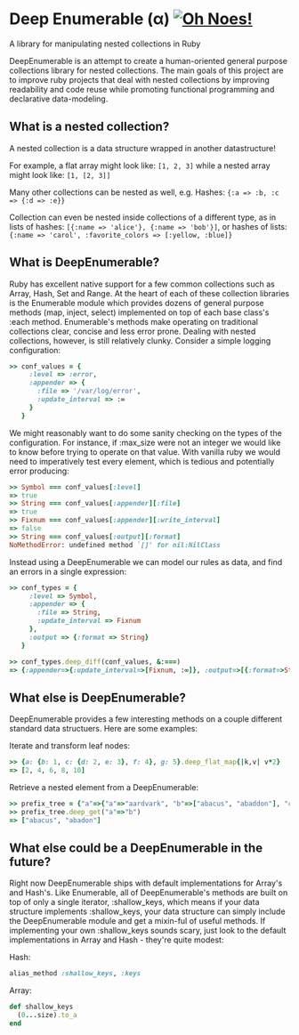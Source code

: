 Deep Enumerable (α) [![Oh Noes!](https://travis-ci.org/dgopstein/deep_enumerable.png?branch=master)](https://travis-ci.org/dgopstein/deep_enumerable)
===============

A library for manipulating nested collections in Ruby

DeepEnumerable is an attempt to create a human-oriented general purpose collections library for nested collections. The main goals of this project are to improve ruby projects that deal with nested collections by improving readability and code reuse while promoting functional programming and declarative data-modeling.

## What is a nested collection?
A nested collection is a data structure wrapped in another datastructure!

For example, a flat array might look like: `[1, 2, 3]` while a nested array might look like: `[1, [2, 3]]`

Many other collections can be nested as well, e.g. Hashes: `{:a => :b, :c => {:d => :e}}`

Collection can even be nested inside collections of a different type, as in lists of hashes: `[{:name => 'alice'}, {:name => 'bob'}]`, or hashes of lists: `{:name => 'carol', :favorite_colors => [:yellow, :blue]}`

## What is DeepEnumerable?

Ruby has excellent native support for a few common collections such as Array, Hash, Set and Range. At the heart of each of these collection libraries is the Enumerable module which provides dozens of general purpose methods (map, inject, select) implemented on top of each base class's :each method. Enumerable's methods make operating on traditional collections clear, concise and less error prone. Dealing with nested collections, however, is still relatively clunky. Consider a simple logging configuration:

```ruby
>> conf_values = {
     :level => :error,
     :appender => {
       :file => '/var/log/error',
       :update_interval => :∞
     }
   }
```

We might reasonably want to do some sanity checking on the types of the configuration. For instance, if :max_size were not an integer we would like to know before trying to operate on that value. With vanilla ruby we would need to imperatively test every element, which is tedious and potentially error producing:

```ruby
>> Symbol === conf_values[:level]
=> true
>> String === conf_values[:appender][:file]
=> true
>> Fixnum === conf_values[:appender][:write_interval]
=> false
>> String === conf_values[:output][:format]
NoMethodError: undefined method `[]' for nil:NilClass
```

Instead using a DeepEnumerable we can model our rules as data, and find an errors in a single expression:

```ruby
>> conf_types = {
     :level => Symbol,
     :appender => {
       :file => String,
       :update_interval => Fixnum
     },
     :output => {:format => String}
   }

>> conf_types.deep_diff(conf_values, &:===)
=> {:appender=>{:update_interval=>[Fixnum, :∞]}, :output=>[{:format=>String}, nil]}

```

## What else is DeepEnumerable?

DeepEnumerable provides a few interesting methods on a couple different standard data structuers. Here are some examples:

Iterate and transform leaf nodes:
```ruby
>> {a: {b: 1, c: {d: 2, e: 3}, f: 4}, g: 5}.deep_flat_map{|k,v| v*2}
=> [2, 4, 6, 8, 10]
```

Retrieve a nested element from a DeepEnumerable:

```ruby
>> prefix_tree = {"a"=>{"a"=>"aardvark", "b"=>["abacus", "abaddon"], "c"=>"actuary"}}
>> prefix_tree.deep_get("a"=>"b")
=> ["abacus", "abadon"]
```

## What else could be a DeepEnumerable in the future?

Right now DeepEnumerable ships with default implementations for Array's and Hash's. Like Enumerable, all of DeepEnumerable's methods are built on top of only a single iterator, :shallow_keys, which means if your data structure implements :shallow_keys, your data structure can simply include the DeepEnumerable module and get a mixin-ful of useful methods. If implementing your own :shallow_keys sounds scary, just look to the default implementations in Array and Hash - they're quite modest:

Hash:
```ruby
alias_method :shallow_keys, :keys
```

Array:
```ruby
def shallow_keys
  (0...size).to_a
end
```
